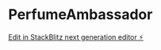 # PerfumeAmbassador

[Edit in StackBlitz next generation editor ⚡️](https://stackblitz.com/~/github.com/AhmedAbdoRH/PerfumeAmbassador)